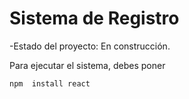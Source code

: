 <h1>Sistema de Registro</h1>

-Estado del proyecto: En construcción.

Para ejecutar el sistema, debes poner 

``` npm  install react ```
